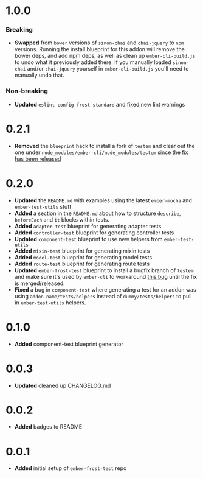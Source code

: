 # 1.0.0
### Breaking
* **Swapped**  from `bower` versions of `sinon-chai` and `chai-jquery` to `npm` versions. Running the install blueprint for this addon will remove the bower deps, and add npm deps, as well as clean up `ember-cli-build.js` to undo what it previously added there. If you manually loaded `sinon-chai` and/or `chai-jquery` yourself in `ember-cli-build.js` you'll need to manually undo that. 

### Non-breaking
* **Updated** `eslint-config-frost-standard` and fixed new lint warnings


# 0.2.1

 * **Removed** the `blueprint` hack to install a fork of `testem` and clear out the one under `node_modules/ember-cli/node_modules/testem` since [the fix has been released](https://github.com/testem/testem/releases/tag/v1.14.1)


# 0.2.0

* **Updated** the `README.md` with examples using the latest `ember-mocha` and `ember-test-utils` stuff
* **Added** a section in the `README.md` about how to structure `describe`, `beforeEach` and `it` blocks within tests.
* **Added** `adapter-test` blueprint for generating adapter tests
* **Added** `controller-test` blueprint for generating controller tests
* **Updated** `component-test` blueprint to use new helpers from `ember-test-utils`
* **Added** `mixin-test` blueprint for generating mixin tests
* **Added** `model-test` blueprint for generating model tests
* **Added** `route-test` blueprint for generating route tests
* **Updated** `ember-frost-test` blueprint to install a bugfix branch of `testem` and make sure it's used by `ember-cli` to workaround [this bug](https://github.com/testem/testem/issues/1043) until the fix is merged/released. 
* **Fixed** a bug in `component-test` where generating a test for an addon was using `addon-name/tests/helpers` instead of `dummy/tests/helpers` to pull in `ember-test-utils` helpers.

# 0.1.0
* **Added** component-test blueprint generator


# 0.0.3
* **Updated** cleaned up CHANGELOG.md


# 0.0.2
* **Added** badges to README

# 0.0.1
* **Added** initial setup of `ember-frost-test` repo


